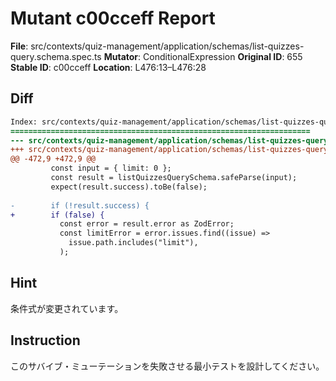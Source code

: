 # Mutant c00cceff Report

**File**: src/contexts/quiz-management/application/schemas/list-quizzes-query.schema.spec.ts
**Mutator**: ConditionalExpression
**Original ID**: 655
**Stable ID**: c00cceff
**Location**: L476:13–L476:28

## Diff

```diff
Index: src/contexts/quiz-management/application/schemas/list-quizzes-query.schema.spec.ts
===================================================================
--- src/contexts/quiz-management/application/schemas/list-quizzes-query.schema.spec.ts	original
+++ src/contexts/quiz-management/application/schemas/list-quizzes-query.schema.spec.ts	mutated #655
@@ -472,9 +472,9 @@
         const input = { limit: 0 };
         const result = listQuizzesQuerySchema.safeParse(input);
         expect(result.success).toBe(false);
 
-        if (!result.success) {
+        if (false) {
           const error = result.error as ZodError;
           const limitError = error.issues.find((issue) =>
             issue.path.includes("limit"),
           );
```

## Hint

条件式が変更されています。

## Instruction

このサバイブ・ミューテーションを失敗させる最小テストを設計してください。

